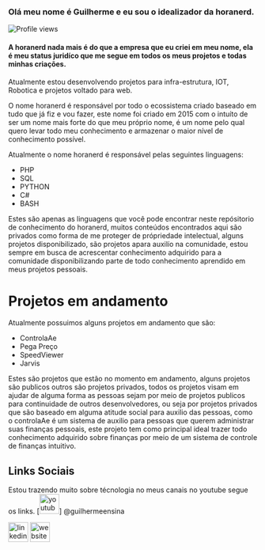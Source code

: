 ### Olá meu nome é Guilherme e eu sou o idealizador da horanerd. 

![Profile views](https://gpvc.arturio.dev/honanerd)  

#### A horanerd nada mais é do que a empresa que eu criei em meu nome, ela é meu status juridíco que me segue em todos os meus projetos e todas minhas criações. 

Atualmente estou desenvolvendo projetos para infra-estrutura, IOT, Robotica e projetos voltado para web. 

O nome horanerd é responsável por todo o ecossistema criado baseado em tudo que já fiz e vou fazer, este nome foi criado em 2015 com o intuíto de ser um nome mais forte do que meu próprio nome, é um nome pelo qual quero levar todo meu conhecimento e armazenar o maior nível de conhecimento possível.

Atualmente o nome horanerd é responsável pelas seguintes linguagens:

* PHP
* SQL
* PYTHON
* C#
* BASH

Estes são apenas as linguagens que você pode encontrar neste repósitorio de conhecimento do horanerd, muitos conteúdos encontrados aqui são privados como forma de me proteger de própriedade intelectual, alguns projetos disponibilizado, são projetos apara auxilío na comunidade, estou sempre em busca de acrescentar conhecimento adquirido para a comunidade disponibilizando parte de todo conhecimento aprendido em meus projetos pessoais.

# Projetos em andamento

Atualmente possuimos alguns projetos em andamento que são:

* ControlaAe
* Pega Preço
* SpeedViewer
* Jarvis

Estes são projetos que estão no momento em andamento, alguns projetos são publicos outros são projetos privados, todos os projetos visam em ajudar de alguma forma as pessoas sejam por meio de projetos publicos para continuidade de outros desenvolvedores, ou seja por projetos privados que são baseado em alguma atitude social para auxilio das pessoas, como o controlaAe é um sistema de auxilio para pessoas que querem administrar suas finanças pessoais, este projeto tem como principal ideal trazer todo conhecimento adquirido sobre finanças por meio de um sistema de controle de finanças intuitivo.


## Links Sociais


Estou trazendo muito sobre técnologia no meus canais no youtube segue os links.
[<img src='https://user-images.githubusercontent.com/82728993/120358385-b7743b00-c306-11eb-8aec-c3caef3c43a0.jpg' alt='youtube' height='40'>] @guilhermeensina

[<img src='https://cdn.jsdelivr.net/npm/simple-icons@3.0.1/icons/linkedin.svg' alt='linkedin' height='40'>](https://www.linkedin.com/in/https://www.linkedin.com/in/guilherme-sousa-308b20125//)  [<img src='https://cdn.jsdelivr.net/npm/simple-icons@3.0.1/icons/icloud.svg' alt='website' height='40'>](controlaae.com.br)  
